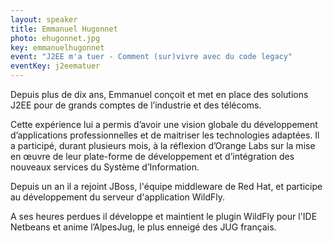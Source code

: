 ```yaml
---
layout: speaker
title: Emmanuel Hugonnet
photo: ehugonnet.jpg
key: emmanuelhugonnet
event: "J2EE m'a tuer - Comment (sur)vivre avec du code legacy"
eventKey: j2eematuer
---
```


Depuis plus de dix ans, Emmanuel conçoit et met en place des solutions J2EE pour de grands comptes de l’industrie et des télécoms. 

Cette expérience lui a permis d’avoir une vision globale du développement d’applications professionnelles et de maitriser les technologies adaptées. Il a participé, durant plusieurs mois, à la réflexion d’Orange Labs sur la mise en œuvre de leur plate-forme de développement et d’intégration des nouveaux services du Système d’Information.

Depuis un an il a rejoint JBoss, l'équipe middleware de Red Hat, et participe au développement du serveur d'application WildFly.

A ses heures perdues il développe et maintient le plugin WildFly pour l'IDE Netbeans et anime l’AlpesJug, le plus enneigé des JUG français.